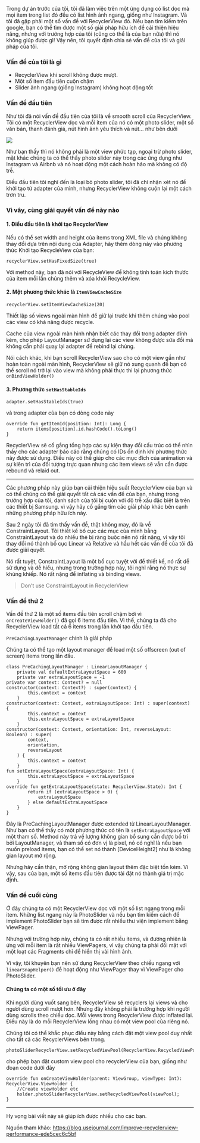 Trong dự án trước của tôi, tôi đã làm việc trên một ứng dụng có list dọc mà mọi item trong list đó đều có list hình ảnh ngang, giống như Instagram. Và tôi đã gặp phải một số vấn đề với RecyclerView đó.
Nếu bạn tìm kiếm trên google, bạn có thể tìm được một số giải pháp hữu ích để cải thiện hiệu năng, nhưng với trường hợp của tôi (cũng có thể là của bạn nữa) thì nó không giúp được gì!
Vậy nên, tôi quyết định chia sẻ vấn đề của tôi và giải pháp của tôi.

### Vấn đề của tôi là gì
* RecyclerView khi scroll không được mượt.
* Một số item đầu tiên cuộn chậm
* Slider ảnh ngang (giống Instagram) không hoạt động tốt

### Vấn đề đầu tiên
Như tôi đã nói vấn đề đầu tiên của tôi là về smooth scroll của RecyclerView. Tôi có một RecyclerView dọc và mỗi item của nó có một photo slider, một số văn bản, thanh đánh giá, nút hình ảnh yêu thích và nút... như bên dưới

![](https://images.viblo.asia/eb11d866-2658-4e6e-9c36-437a997a5d88.png)

Như bạn thấy thì nó không phải là một view phức tạp, ngoại trừ photo slider, mặt khác chúng ta có thể thấy photo slider này trong các ứng dụng như Instagram và Airbnb và nó hoạt động một cách hoàn hảo mà không có độ trễ.

Điều đầu tiên tôi nghĩ đến là loại bỏ photo slider, tôi đã chỉ nhận xét nó để khởi tạo từ adapter của mình, nhưng RecyclerView không cuộn lại một cách trơn tru.

### Vì vây, cùng giải quyết vấn đề này nào
#### 1. Điều đầu tiên là khởi tạo RecyclerView

Nếu có thể set width and height của items trong XML file và chúng không thay đổi dựa trên nội dung của Adapter, hãy thêm dòng này vào phương thức Khởi tạo RecycleView của bạn:

`recyclerView.setHasFixedSize(true)`

Với method này, bạn đã nói với RecycleView để không tính toán kích thước của item mỗi lần chúng thêm và xóa khỏi RecycleView.

#### 2. Một phương thức khác là `ItemViewCacheSize`

`recyclerView.setItemViewCacheSize(20)`

Thiết lập số views ngoài màn hình để giữ lại trước khi thêm chúng vào pool các view có khả năng được recycle.

Cache của view ngoài màn hình nhận biết các thay đổi trong adapter đính kèm, cho phép LayoutManager sử dụng lại các view không được sửa đổi mà không cần phải quay lại adapter để rebind lại chúng.

Nói cách khác, khi bạn scroll RecyclerView sao cho có một view gần như hoàn toàn ngoài màn hình, RecyclerView sẽ giữ nó xung quanh để bạn có thể scroll nó trở lại vào view mà không phải thực thi lại phương thức `onBindViewHolder()`

#### 3. Phương thức `setHasStableIds`

`adapter.setHasStableIds(true)`

và trong adapter của bạn có dòng code này

```
override fun getItemId(position: Int): Long {
    return items[position].id.hashCode().toLong()
}
```

RecyclerView sẽ cố gắng tổng hợp các sự kiện thay đổi cấu trúc có thể nhìn thấy cho các adapter báo cáo rằng chúng có IDs ổn định khi phương thức này được sử dụng. Điều này có thể giúp cho các mục đích của animation và sự kiên trì của đối tượng trực quan nhưng các item views sẽ vẫn cần được rebound  và relaid out.

------------------

Các phương pháp này giúp bạn cải thiện hiệu suất RecyclerView của bạn và có thể chúng có thể giải quyết tất cả các vấn đề của bạn, nhưng trong trường hợp của tôi, danh sách của tôi bị cuộn với độ trễ xấu đặc biệt là trên các thiết bị Samsung. vì vậy hãy cố gắng tìm các giải pháp khác bên cạnh những phương pháp hữu ích này.

Sau 2 ngày tôi đã tìm thấy vấn đề, thật không may, đó là về ConstraintLayout.
Tôi thiết kế bố cục các mục của mình bằng ConstraintLayout và do nhiều thẻ bị ràng buộc nên nó rất nặng, vì vậy tôi thay đổi nó thành bố cục Linear và Relative và hầu hết các vấn đề của tôi đã được giải quyết.

Nó rất tuyệt, ConstraintLayout là một bố cục tuyệt vời để thiết kế, nó rất dễ sử dụng và dễ hiểu, nhưng trong trường hợp này, tôi nghĩ rằng nó thực sự khủng khiếp. Nó rất nặng để inflating và binding views.

> Don’t use ConstraintLayout in RecyclerView

### Vấn đề thứ 2
Vấn đề thứ 2 là một số items đầu tiên scroll chậm bởi vì `onCreateViewHolder()` đã gọi 6 items đầu tiên.
Vì thế, chúng ta đã cho RecyclerView load tất cả 6 items trong lần khởi tạo đầu tiên.

`PreCachingLayoutManager` chính là giải pháp

Chúng ta có thể tạo một layout manager để load một số offscreen (out of screen) items trong lần đầu.

```
class PreCachingLayoutManager : LinearLayoutManager {
    private val defaultExtraLayoutSpace = 600
    private var extraLayoutSpace = -1
private var context: Context? = null
constructor(context: Context?) : super(context) {
        this.context = context
    }
constructor(context: Context, extraLayoutSpace: Int) : super(context) {
        this.context = context
        this.extraLayoutSpace = extraLayoutSpace
    }
constructor(context: Context, orientation: Int, reverseLayout: Boolean) : super(
        context,
        orientation,
        reverseLayout
    ) {
        this.context = context
    }
fun setExtraLayoutSpace(extraLayoutSpace: Int) {
        this.extraLayoutSpace = extraLayoutSpace
    }
override fun getExtraLayoutSpace(state: RecyclerView.State): Int {
        return if (extraLayoutSpace > 0) {
            extraLayoutSpace
        } else defaultExtraLayoutSpace
    }
}
```

Đây là PreCachingLayoutManager được extended từ LinearLayoutManager. Như bạn có thể thấy có một phương thức có tên là `setExtraLayoutSpace` với một tham số. Method này trả về lượng không gian bổ sung cần được bố trí bởi LayoutManager, và tham số có đơn vị là pixel, nó có nghĩ là nếu bạn muốn preload items, bạn có thể set nó thành [DeviceHeight2] như là không gian layout mở rộng.

Nhưng hãy cẩn thận, mở rộng không gian layout thêm đặc biệt tốn kém. Vì vậy, sau của bạn, một số items đầu tiên được tải đặt nó thành giá trị mặc định.

### Vấn đề cuối cùng
Ở đây chúng ta có một RecyclerView dọc với một số list ngang trong mỗi item.
Những list ngang này là PhotoSlider và nếu bạn tìm kiếm cách để implement PhotoSlider bạn sẽ tìm được rất nhiều thư viện implement bằng ViewPager.

Nhưng với trường hợp này, chúng ta có rất nhiều items, và đương nhiên là ứng với mỗi item là rất nhiều ViewPagers, vì vậy chúng ta phải đối mặt với một loạt các Fragments chỉ để hiển thị vài hình ảnh.

Vì vậy, tôi khuyên bạn nên sử dụng RecyclerView theo chiều ngang với `linearSnapHelper()` để hoạt động như ViewPager thay vì ViewPager cho PhotoSlider.

#### Chúng ta có một số tối ưu ở đây
Khi người dùng vuốt sang bên, RecyclerView sẽ recyclers lại views và cho người dùng scroll mượt hơn. Nhưng đây không phải là trường hợp khi người dùng scrolls theo chiều dọc. Mỗi views trong RecyclerView được inflated  lại. Điều này là do mỗi RecyclerView lồng nhau có một view pool của riêng nó.

Chúng tôi có thể khắc phục điều này bằng cách đặt một view pool duy nhất cho tất cả các RecyclerViews bên trong.

```
photoSliderRecyclerView.setRecycledViewPool(RecyclerView.RecycledViewPool())
```

cho phép bạn đặt custom view pool cho recyclerView của bạn, giống như đoạn code dưới đây

```
override fun onCreateViewHolder(parent: ViewGroup, viewType: Int): RecyclerView.ViewHolder {
    //Create viewHolder etc
    holder.photoSliderRecyclerView.setRecycledViewPool(viewPool);
}
```

-------------------------------------
Hy vọng bài viết này sẽ giúp ích được nhiều cho các bạn.

Nguồn tham khảo: https://blog.usejournal.com/improve-recyclerview-performance-ede5cec6c5bf